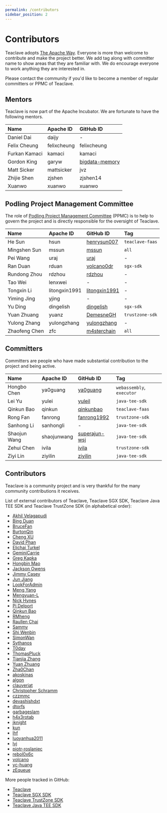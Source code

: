```yaml
---
permalink: /contributors
sidebar_position: 2
---
```


# Contributors

Teaclave adopts [The Apache Way](https://www.apache.org/theapacheway/).
Everyone is more than welcome to contribute and make the project better.
We add tag along with committer name to show areas that they are familiar with.
We do encourage everyone to work anything they are interested in.

Please contact the community if you'd like to become a member of regular
committers or PPMC of Teaclave.

## Mentors

Teaclave is now part of the Apache Incubator. We are fortunate to have the
following mentors.

| Name          | Apache ID   | GitHub ID                                           |
|:--------------|:------------|:----------------------------------------------------|
| Daniel Dai    | daijy       | -                                                   |
| Felix Cheung  | felixcheung | felixcheung                                         |
| Furkan Kamaci | kamaci      | kamaci                                              |
| Gordon King   | garyw       | [bigdata-memory](https://github.com/bigdata-memory) |
| Matt Sicker   | mattsicker  | jvz                                                 |
| Zhijie Shen   | zjshen      | zjshen14                                            |
| Xuanwo        | xuanwo      | xuanwo                                              |

## Podling Project Management Committee

The role of
[Podling Project Management Committee](https://incubator.apache.org/guides/ppmc.html)
(PPMC) is to help to govern the project and is directly responsible for the
oversight of Teaclave.

| Name            | Apache ID       | GitHub ID                                           | Tag                 |
| :-------------- | :-------------- | :-------------------------------------------------- | :------------------ |
| He Sun          | hsun            | [henrysun007](https://github.com/henrysun007)       | `teaclave-faas`     |
| Mingshen Sun    | mssun           | [mssun](https://github.com/mssun)                   | `all`               |
| Pei Wang        | uraj            | [uraj](https://github.com/uraj)                     | -                   |
| Ran Duan        | rduan           | [volcano0dr](https://github.com/volcano0dr)         | `sgx-sdk`           |
| Rundong Zhou    | rdzhou          | [rdzhou](https://github.com/rdzhou)                 | -                   |
| Tao Wei         | lenxwei         | -                                                   | -                   |
| Tongxin Li      | litongxin1991   | [litongxin1991](https://github.com/litongxin1991)   | -                   |
| Yiming Jing     | yjing           | -                                                   | -                   |
| Yu Ding         | dingelish       | [dingelish](https://github.com/dingelish)           | `sgx-sdk`           |
| Yuan Zhuang     | yuanz           | [DemesneGH](https://github.com/DemesneGH)           | `trustzone-sdk`     |
| Yulong Zhang    | yulongzhang     | [yulongzhang](https://github.com/yulongzhang)       | -                   |
| Zhaofeng Chen   | zfc             | [m4sterchain](https://github.com/m4sterchain)       | `all`               |


## Committers

Committers are people who have made substantial contribution to the project and
being active.

| Name          | Apache ID   | GitHub ID                                         | Tag                         |
| :------------ | :---------- | :------------------------------------------------ | :-------------------------- |
| Hongbo Chen   | ya0guang    | [ya0guang](https://github.com/ya0guang)           | `webassembly`, `executor`   |
| Lei Yu        | yulei       | [yuleil](https://github.com/yuleil)               | `java-tee-sdk`              |
| Qinkun Bao    | qinkun      | [qinkunbao](https://github.com/qinkunbao)         | `teaclave-faas`             |
| Rong Fan      | fanrong     | [fanrong1992](https://github.com/fanrong1992)     | `trustzone-sdk`             |
| Sanhong Li    | sanhongli   | -                                                 | `java-tee-sdk`              |
| Shaojun Wang  | shaojunwang | [superajun-wsj](https://github.com/superajun-wsj) | `java-tee-sdk`              |
| Zehui Chen    | ivila       | [ivila](https://github.com/ivila)                 | `trustzone-sdk`             |
| Ziyi Lin      | ziyilin     | [ziyilin](https://github.com/ziyilin)             | `java-tee-sdk`              |

## Contributors

Teaclave is a community project and is very thankful for the many community
contributions it receives.

List of external contributors of Teaclave, Teaclave SGX SDK, Teaclave Java TEE
SDK and Teaclave TrustZone SDK (in alphabetical order):

  - [Akhil Velagapudi](https://github.com/akhilles)
  - [Bing Duan](https://github.com/duanbing)
  - [BruceFan](https://github.com/fanrong1992)
  - [BurtonQin](https://github.com/BurtonQin)
  - [Cheng XU](https://github.com/xu-cheng)
  - [David Phan](https://github.com/davidp94)
  - [Elichai Turkel](https://github.com/elichai)
  - [GeminiCarrie](https://github.com/GeminiCarrie)
  - [Greg Kapka](https://github.com/gskapka)
  - [Hongbin Mao](https://github.com/hello2mao)
  - [Jackson Owens](https://github.com/jbowens)
  - [Jimmy Casey](https://github.com/jimmycasey)
  - [Jun Jiang](https://github.com/jasl)
  - [LookForAdmin](https://github.com/60ke)
  - [Meng Yang](https://github.com/m3ngyang)
  - [Mengyuan-L](https://github.com/Mengyuan-L)
  - [Nick Hynes](https://github.com/nhynes)
  - [Pi Delport](https://github.com/PiDelport)
  - [Qinkun Bao](https://github.com/qinkunbao)
  - [RMheng](https://github.com/RMheng)
  - [Raullen Chai](https://github.com/raullenchai)
  - [Sammy](https://github.com/sammyne)
  - [Shi Wenbin](https://github.com/bradyjoestar)
  - [SimonWan](https://github.com/SimonWan)
  - [Sythanos](https://github.com/sythanos)
  - [T0day](https://github.com/hi-T0day)
  - [ThomasPluck](https://github.com/ThomasPluck)
  - [Tianjia Zhang](https://github.com/uudiin)
  - [Yuan Zhuang](https://github.com/DemesneGH)
  - [Zha0Chan](https://github.com/Zha0Chan)
  - [akoskinas](https://github.com/akoskinas)
  - [algon](https://github.com/algon-320)
  - [clauverjat](https://github.com/clauverjat)
  - [Christopher Schramm](https://github.com/cschramm)
  - [czzmmc](https://github.com/czzmmc)
  - [devashishdxt](https://github.com/devashishdxt)
  - [dtorfs](https://github.com/dtorfs)
  - [garbageslam](https://github.com/garbageslam)
  - [h4x3rotab](https://github.com/h4x3rotab)
  - [jknight](https://github.com/jknight)
  - [kun](https://github.com/zikunfan)
  - [lhf](https://github.com/EighteenZi)
  - [luoyanhua2011](https://github.com/luoyanhua2011)
  - [lyj](https://github.com/lengyijun)
  - [piotr-roslaniec](https://github.com/piotr-roslaniec)
  - [rebol0x6c](https://github.com/rebol0x6c)
  - [volcano](https://github.com/volcano0dr)
  - [yc-huang](https://github.com/yc-huang)
  - [zEqueue](https://github.com/z1queue)

More people tracked in GitHub:
  - [Teaclave](https://github.com/apache/incubator-teaclave/graphs/contributors)
  - [Teaclave SGX SDK](https://github.com/apache/incubator-teaclave-sgx-sdk/graphs/contributors)
  - [Teaclave TrustZone SDK](https://github.com/apache/incubator-teaclave-trustzone-sdk/graphs/contributors)
  - [Teaclave Java TEE SDK](https://github.com/apache/incubator-teaclave-java-tee-sdk/graphs/contributors)

